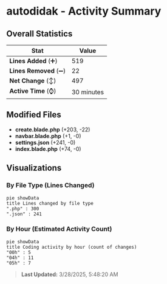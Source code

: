 # autodidak - Activity Summary 

## Overall Statistics

| Stat                   | Value                                                             |
| ---------------------- | ----------------------------------------------------------------- |
| **Lines Added** (➕)   | 519                                          |
| **Lines Removed** (➖) | 22                                        |
| **Net Change** (↕)    | 497                |
| **Active Time** (⌚)   | 30 minutes |


## Modified Files
- **create.blade.php** (+203, -22)
- **navbar.blade.php** (+1, -0)
- **settings.json** (+241, -0)
- **index.blade.php** (+74, -0)

## Visualizations

### By File Type (Lines Changed)

```mermaid
pie showData
title Lines changed by file type
".php" : 300
".json" : 241
```

### By Hour (Estimated Activity Count)

```mermaid
pie showData
title Coding activity by hour (count of changes)
"00h" : 5
"04h" : 11
"05h" : 7
```


> **Last Updated:** 3/28/2025, 5:48:20 AM